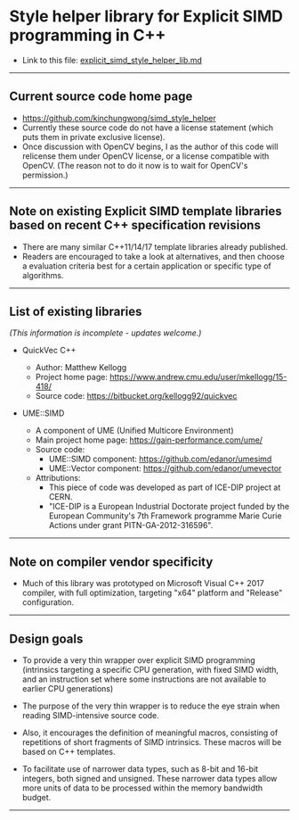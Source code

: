 # Style helper library for Explicit SIMD programming in C++

 * Link to this file: [explicit_simd_style_helper_lib.md](./explicit_simd_style_helper_lib.md)

---

## Current source code home page

 * https://github.com/kinchungwong/simd_style_helper
 * Currently these source code do not have a license statement (which puts them in 
   private exclusive license).
 * Once discussion with OpenCV begins, I as the author of this code will relicense
   them under OpenCV license, or a license compatible with OpenCV. (The reason not 
   to do it now is to wait for OpenCV's permission.)
 
---

## Note on existing Explicit SIMD template libraries based on recent C++ specification revisions

 * There are many similar C++11/14/17 template libraries already published.
 * Readers are encouraged to take a look at alternatives, and then choose a
   evaluation criteria best for a certain application or specific type of 
   algorithms.
   
---

## List of existing libraries 

*(This information is incomplete - updates welcome.)*

 * QuickVec C++
   * Author: Matthew Kellogg
   * Project home page: https://www.andrew.cmu.edu/user/mkellogg/15-418/
   * Source code: https://bitbucket.org/kellogg92/quickvec
   
 * UME::SIMD
   * A component of UME (Unified Multicore Environment)
   * Main project home page: https://gain-performance.com/ume/
   * Source code: 
     * UME::SIMD component: https://github.com/edanor/umesimd
	 * UME::Vector component: https://github.com/edanor/umevector
   * Attributions:
     * This piece of code was developed as part of ICE-DIP project at CERN.
	 * "ICE-DIP is a European Industrial Doctorate project funded by the European Community's 7th 
	    Framework programme Marie Curie Actions under grant PITN-GA-2012-316596".

---

## Note on compiler vendor specificity

 * Much of this library was prototyped on Microsoft Visual C++ 2017 compiler, with 
   full optimization, targeting "x64" platform and "Release" configuration.
   
---

## Design goals

 * To provide a very thin wrapper over explicit SIMD programming (intrinsics
   targeting a specific CPU generation, with fixed SIMD width, and an instruction 
   set where some instructions are not available to earlier CPU generations)
   
 * The purpose of the very thin wrapper is to reduce the eye strain when reading
   SIMD-intensive source code.
   
 * Also, it encourages the definition of meaningful macros, consisting of 
   repetitions of short fragments of SIMD intrinsics. These macros will be 
   based on C++ templates.
   
 * To facilitate use of narrower data types, such as 8-bit and 16-bit integers,
   both signed and unsigned. These narrower data types allow more units of data
   to be processed within the memory bandwidth budget.
   
---




